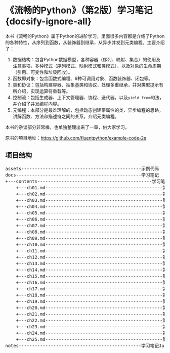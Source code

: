 # 《流畅的Python》（第2版）学习笔记 {docsify-ignore-all}

本书《流畅的Python》属于Python的进阶学习，里面很多内容都是介绍了Python的各种特性，从序列到函数，从装饰器到继承，从异步并发到元类编程。主要介绍了：
1. 数据结构：包含Python数据模型，各种容器（序列、映射、集合）的使用及注意事项，多种模式（序列模式、映射模式和类模式），以及对象的生命周期（引用、可变性和垃圾回收）。
2. 函数即对象：包含函数式编程、9种可调用对象、函数装饰器、闭包等。
3. 类和协议：包括构建容器、抽象基类和协议，处理多重继承，并对类型提示有所介绍，实现运算符重载等。
4. 控制流：包括生成器、上下文管理器、协程、迭代器，以及`yield from`句法，并介绍了并发编程内容。
5. 元编程：本部分是最难理解的，包括动态创建带属性的类、异步编程的思路，讲解函数、方法和描述符之间的关系，介绍元类编程。

本书的杂谈部分非常棒，也单独整理出来了一章，供大家学习。

原书的项目地址：https://github.com/fluentpython/example-code-2e

## 项目结构
<pre>
assets---------------------------------------------示例代码
docs-----------------------------------------------学习笔记
+---contents-------------------------------------------学习笔记内容
    +---ch01.md--------------------------------------------第1章 Python数据模型
    +---ch02.md--------------------------------------------第2章 丰富的序列
    +---ch03.md--------------------------------------------第3章 字典和集合
    +---ch04.md--------------------------------------------第4章 Unicode文本和字节序列
    +---ch05.md--------------------------------------------第5章 数据类构建器
    +---ch06.md--------------------------------------------第6章 对象引用、可变性和垃圾回收
    +---ch07.md--------------------------------------------第7章 函数是一等对象
    +---ch08.md--------------------------------------------第8章 函数中的类型提示
    +---ch09.md--------------------------------------------第9章 装饰器和闭包
    +---ch10.md--------------------------------------------第10章 使用一等函数实现设计模式
    +---ch11.md--------------------------------------------第11章 符合Python风格的对象
    +---ch12.md--------------------------------------------第12章 序列的特殊方法
    +---ch13.md--------------------------------------------第13章 接口、协议和抽象基类
    +---ch14.md--------------------------------------------第14章 继承：瑕瑜互见
    +---ch15.md--------------------------------------------第15章 类型提示进阶
    +---ch16.md--------------------------------------------第16章 运算符重载
    +---ch17.md--------------------------------------------第17章 迭代器、生成器和经典协程
    +---ch18.md--------------------------------------------第18章 with、match和else块
    +---ch19.md--------------------------------------------第19章 Python并发模型
    +---ch20.md--------------------------------------------第20章 并发执行器
    +---ch21.md--------------------------------------------第21章 异步编程
    +---ch22.md--------------------------------------------第22章 动态属性和特性
    +---ch23.md--------------------------------------------第23章 属性描述符
    +---ch24.md--------------------------------------------第24章 类元编程
    +---ch25.md--------------------------------------------第25章 杂谈汇总
notes----------------------------------------------学习笔记JupyterNotebook格式
</pre>

